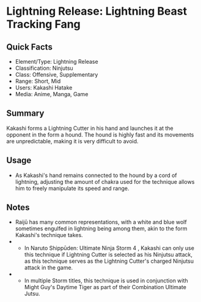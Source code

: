 # Lightning Release: Lightning Beast Tracking Fang

## Quick Facts
- Element/Type: Lightning Release
- Classification: Ninjutsu
- Class: Offensive, Supplementary
- Range: Short, Mid
- Users: Kakashi Hatake
- Media: Anime, Manga, Game

## Summary
Kakashi forms a Lightning Cutter in his hand and launches it at the opponent in the form a hound. The hound is highly fast and its movements are unpredictable, making it is very difficult to avoid.

## Usage
- As Kakashi's hand remains connected to the hound by a cord of lightning, adjusting the amount of chakra used for the technique allows him to freely manipulate its speed and range.

## Notes
- Raijū has many common representations, with a white and blue wolf sometimes engulfed in lightning being among them, akin to the form Kakashi's technique takes.
- * In Naruto Shippūden: Ultimate Ninja Storm 4 , Kakashi can only use this technique if Lightning Cutter is selected as his Ninjutsu attack, as this technique serves as the Lightning Cutter's charged Ninjutsu attack in the game.
- * In multiple Storm titles, this technique is used in conjunction with Might Guy's Daytime Tiger as part of their Combination Ultimate Jutsu.

